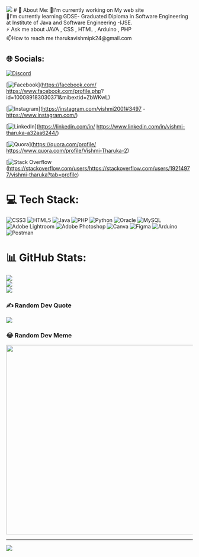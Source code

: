 <img src="https://technowebsolutions.in/wp-content/uploads/2019/05/Software-Development-Banner-123-1500x450.jpg">
# 💫 About Me:
🔭I'm currently working on My web site<br>🌱I'm currently learning GDSE- Graduated Diploma in Software Engineering at Institute of Java and Software Engineering -IJSE.<br>⚡  Ask me about JAVA , CSS , HTML , Arduino , PHP<br>📫How to reach me tharukavishmipk24@gmail.com<br>


## 🌐 Socials:
[![Discord](https://img.shields.io/badge/Discord-%237289DA.svg?logo=discord&logoColor=white)](https://discord.gg/vishmi2001#3497) 

[![Facebook](https://img.shields.io/badge/Facebook-%231877F2.svg?logo=Facebook&logoColor=white)](https://facebook.com/ https://www.facebook.com/profile.php?
id=100089183030371&mibextid=ZbWKwL) 

[![Instagram](https://img.shields.io/badge/Instagram-%23E4405F.svg?logo=Instagram&logoColor=white)](https://instagram.com/vishmi2001#3497  - https://www.instagram.com/) 

[![LinkedIn](https://img.shields.io/badge/LinkedIn-%230077B5.svg?logo=linkedin&logoColor=white)](https://linkedin.com/in/ https://www.linkedin.com/in/vishmi-tharuka-a32aa6244/) 

[![Quora](https://img.shields.io/badge/Quora-%23B92B27.svg?logo=Quora&logoColor=white)](https://quora.com/profile/ https://www.quora.com/profile/Vishmi-Tharuka-2) 

[![Stack Overflow](https://img.shields.io/badge/-Stackoverflow-FE7A16?logo=stack-overflow&logoColor=white)(https://stackoverflow.com/users/https://stackoverflow.com/users/19214977/vishmi-tharuka?tab=profile) 

# 💻 Tech Stack:
![CSS3](https://img.shields.io/badge/css3-%231572B6.svg?style=for-the-badge&logo=css3&logoColor=white) ![HTML5](https://img.shields.io/badge/html5-%23E34F26.svg?style=for-the-badge&logo=html5&logoColor=white) ![Java](https://img.shields.io/badge/java-%23ED8B00.svg?style=for-the-badge&logo=java&logoColor=white) ![PHP](https://img.shields.io/badge/php-%23777BB4.svg?style=for-the-badge&logo=php&logoColor=white) ![Python](https://img.shields.io/badge/python-3670A0?style=for-the-badge&logo=python&logoColor=ffdd54) ![Oracle](https://img.shields.io/badge/Oracle-F80000?style=for-the-badge&logo=oracle&logoColor=white) ![MySQL](https://img.shields.io/badge/mysql-%2300f.svg?style=for-the-badge&logo=mysql&logoColor=white) ![Adobe Lightroom](https://img.shields.io/badge/Adobe%20Lightroom-31A8FF.svg?style=for-the-badge&logo=Adobe%20Lightroom&logoColor=white) ![Adobe Photoshop](https://img.shields.io/badge/adobephotoshop-%2331A8FF.svg?style=for-the-badge&logo=adobephotoshop&logoColor=white) ![Canva](https://img.shields.io/badge/Canva-%2300C4CC.svg?style=for-the-badge&logo=Canva&logoColor=white) 	![Figma](https://img.shields.io/badge/figma-%23F24E1E.svg?style=for-the-badge&logo=figma&logoColor=white) ![Arduino](https://img.shields.io/badge/-Arduino-00979D?style=for-the-badge&logo=Arduino&logoColor=white) ![Postman](https://img.shields.io/badge/Postman-FF6C37?style=for-the-badge&logo=postman&logoColor=white)
# 📊 GitHub Stats:
![](https://github-readme-stats.vercel.app/api?username=vishmitharuka57&theme=radical&hide_border=false&include_all_commits=true&count_private=true)<br/>
![](https://github-readme-streak-stats.herokuapp.com/?user=vishmitharuka57&theme=radical&hide_border=false)<br/>
![](https://github-readme-stats.vercel.app/api/top-langs/?username=vishmitharuka57&theme=radical&hide_border=false&include_all_commits=true&count_private=true&layout=compact)

### ✍️ Random Dev Quote
![](https://quotes-github-readme.vercel.app/api?type=horizontal&theme=radical)

### 😂 Random Dev Meme
<img src="https://random-memer.herokuapp.com/" width="512px"/>

---
[![](https://visitcount.itsvg.in/api?id=vishmitharuka57&icon=4&color=10)](https://visitcount.itsvg.in)

<!-- Proudly created with GPRM ( https://gprm.itsvg.in ) -->
